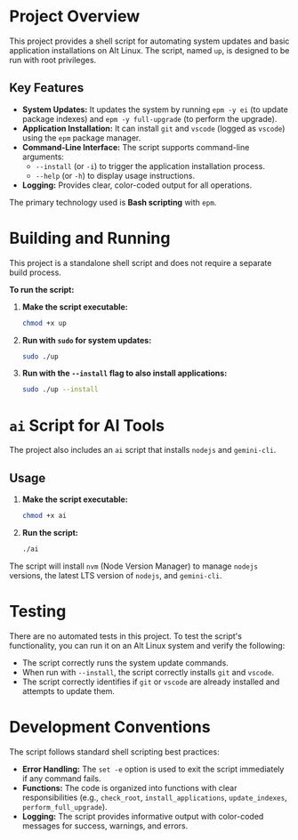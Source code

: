 # Project Overview

This project provides a shell script for automating system updates and basic application installations on Alt Linux. The script, named `up`, is designed to be run with root privileges.

## Key Features

- **System Updates:** It updates the system by running `epm -y ei` (to update package indexes) and `epm -y full-upgrade` (to perform the upgrade).
- **Application Installation:** It can install `git` and `vscode` (logged as `vscode`) using the `epm` package manager.
- **Command-Line Interface:** The script supports command-line arguments:
    - `--install` (or `-i`) to trigger the application installation process.
    - `--help` (or `-h`) to display usage instructions.
- **Logging:** Provides clear, color-coded output for all operations.

The primary technology used is **Bash scripting** with `epm`.

# Building and Running

This project is a standalone shell script and does not require a separate build process.

**To run the script:**

1.  **Make the script executable:**
    ```bash
    chmod +x up
    ```

2.  **Run with `sudo` for system updates:**
    ```bash
    sudo ./up
    ```

3.  **Run with the `--install` flag to also install applications:**
    ```bash
    sudo ./up --install
    ```

# `ai` Script for AI Tools

The project also includes an `ai` script that installs `nodejs` and `gemini-cli`.

## Usage

1.  **Make the script executable:**
    ```bash
    chmod +x ai
    ```

2.  **Run the script:**
    ```bash
    ./ai
    ```
The script will install `nvm` (Node Version Manager) to manage `nodejs` versions, the latest LTS version of `nodejs`, and `gemini-cli`.

# Testing

There are no automated tests in this project. To test the script's functionality, you can run it on an Alt Linux system and verify the following:

*   The script correctly runs the system update commands.
*   When run with `--install`, the script correctly installs `git` and `vscode`.
*   The script correctly identifies if `git` or `vscode` are already installed and attempts to update them.

# Development Conventions

The script follows standard shell scripting best practices:

*   **Error Handling:** The `set -e` option is used to exit the script immediately if any command fails.
*   **Functions:** The code is organized into functions with clear responsibilities (e.g., `check_root`, `install_applications`, `update_indexes`, `perform_full_upgrade`).
*   **Logging:** The script provides informative output with color-coded messages for success, warnings, and errors.